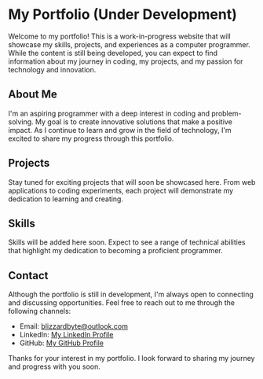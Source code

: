 # My Portfolio (Under Development)

Welcome to my portfolio! This is a work-in-progress website that will showcase my skills, projects, and experiences as a computer programmer. While the content is still being developed, you can expect to find information about my journey in coding, my projects, and my passion for technology and innovation.

## About Me

I'm an aspiring programmer with a deep interest in coding and problem-solving. My goal is to create innovative solutions that make a positive impact. As I continue to learn and grow in the field of technology, I'm excited to share my progress through this portfolio.

## Projects

Stay tuned for exciting projects that will soon be showcased here. From web applications to coding experiments, each project will demonstrate my dedication to learning and creating.

## Skills

Skills will be added here soon. Expect to see a range of technical abilities that highlight my dedication to becoming a proficient programmer.

## Contact

Although the portfolio is still in development, I'm always open to connecting and discussing opportunities. Feel free to reach out to me through the following channels:

- Email: blizzardbyte@outlook.com
- LinkedIn: [My LinkedIn Profile](https://www.linkedin.com/in/abdelrahman-khatir-071737274/)
- GitHub: [My GitHub Profile](https://github.com/abdelrahmank1868)

Thanks for your interest in my portfolio. I look forward to sharing my journey and progress with you soon.
